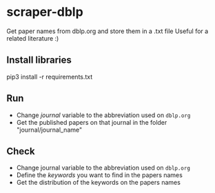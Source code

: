 # scraper-dblp
Get paper names from dblp.org and store them in a .txt file
Useful for a related literature :)

## Install libraries
pip3 install -r requirements.txt

## Run
- Change _journal_ variable to the abbreviation used on `dblp.org`
- Get the published papers on that journal in the folder "journal/journal_name"

## Check
- Change journal variable to the abbreviation used on `dblp.org`
- Define the _keywords_ you want to find in the papers names
- Get the distribution of the keywords on the papers names